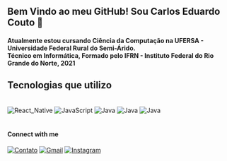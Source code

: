 ## Bem Vindo ao meu GitHub! Sou Carlos Eduardo Couto 🖖

#### Atualmente estou cursando Ciência da Computação na UFERSA - Universidade Federal Rural do Semi-Árido. <br/> Técnico em Informática, Formado pelo IFRN - Instituto Federal do Rio Grande do Norte, 2021

## Tecnologias que utilizo

<div style = "display: inline_block"><br/>
    <img align="center" alt="React_Native" src="https://img.shields.io/badge/React_Native-20232A?style=for-the-badge&logo=react&logoColor=6586FF&color=white" >
    <img align="center" alt="JavaScript" src="https://img.shields.io/badge/JavaScript-F7DF1E?style=for-the-badge&logo=javascript&logoColor=6586FF&color=white" >
    <img align="center" alt="Java" src="https://img.shields.io/badge/HTML5-E34F26?style=for-the-badge&logo=html5&logoColor=6586FF&color=white" >
    <img align="center" alt="Java" src="https://img.shields.io/badge/CSS3-1572B6?style=for-the-badge&logo=css3&logoColor=6586FF&color=white" >
    <img align="center" alt="Java" src="https://img.shields.io/badge/Java-ED8B00?style=for-the-badge&logo=openjdk&logoColor=6586FF&color=white" >

    
<div><br/>
    
#### Connect with me
    
[![Contato](https://img.shields.io/badge/WhatsApp-25D366?style=for-the-badge&logo=whatsapp&logoColor=white&color=6586FF)](https://wa.me/5584987789954)
[![Gmail](https://img.shields.io/badge/Gmail-D14836?style=for-the-badge&logo=gmail&logoColor=white&color=6586FF)](mailto:carloscoutoprof@gmail.com?subject=Contato%20Profissional%3A&body=Sauda%C3%A7%C3%A3o%2C%20Envie-me%20um%20email%3A)
[![Instagram](https://img.shields.io/badge/Instagram-E4405F?style=for-the-badge&logo=instagram&logoColor=white&color=6586FF)](https://www.instagram.com/carlos_cout/n)





